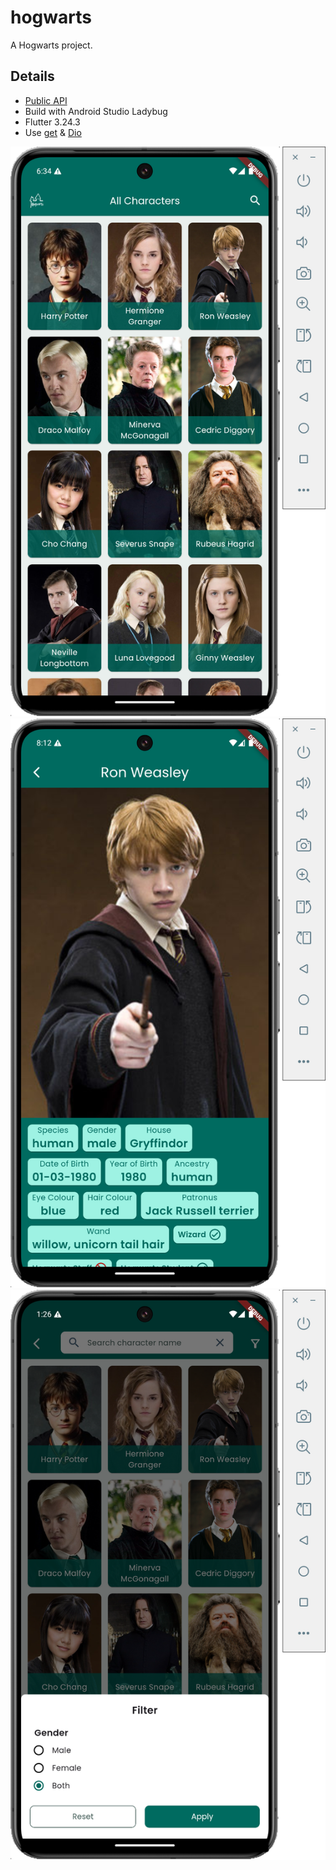 # hogwarts

A Hogwarts project.

## Details
- [Public API](https://hp-api.onrender.com/api)
- Build with Android Studio Ladybug
- Flutter 3.24.3
- Use [get](https://pub.dev/packages/get) & [Dio](https://pub.dev/packages/dio)

![List](screenshots/list.png)
![Detail](screenshots/detail.png)
![Search](screenshots/search.png)